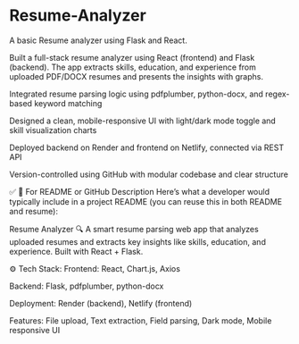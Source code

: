 # Resume-Analyzer
A basic Resume analyzer using Flask and React.

Built a full-stack resume analyzer using React (frontend) and Flask (backend). The app extracts skills, education, and experience from uploaded PDF/DOCX resumes and presents the insights with graphs.

Integrated resume parsing logic using pdfplumber, python-docx, and regex-based keyword matching

Designed a clean, mobile-responsive UI with light/dark mode toggle and skill visualization charts

Deployed backend on Render and frontend on Netlify, connected via REST API

Version-controlled using GitHub with modular codebase and clear structure

✅ 📝 For README or GitHub Description
Here’s what a developer would typically include in a project README (you can reuse this in both README and resume):

Resume Analyzer 🔍
A smart resume parsing web app that analyzes uploaded resumes and extracts key insights like skills, education, and experience. Built with React + Flask.

⚙️ Tech Stack:
Frontend: React, Chart.js, Axios

Backend: Flask, pdfplumber, python-docx

Deployment: Render (backend), Netlify (frontend)

Features: File upload, Text extraction, Field parsing, Dark mode, Mobile responsive UI
